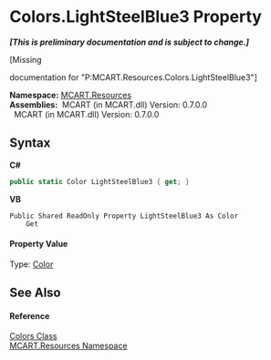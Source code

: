 # Colors.LightSteelBlue3 Property 
 _**\[This is preliminary documentation and is subject to change.\]**_

\[Missing <summary> documentation for "P:MCART.Resources.Colors.LightSteelBlue3"\]

**Namespace:**&nbsp;<a href="041b170e-5907-685d-b002-4dcd9adea31f">MCART.Resources</a><br />**Assemblies:**&nbsp;&nbsp;MCART (in MCART.dll) Version: 0.7.0.0<br />&nbsp;&nbsp;MCART (in MCART.dll) Version: 0.7.0.0<br />

## Syntax

**C#**<br />
``` C#
public static Color LightSteelBlue3 { get; }
```

**VB**<br />
``` VB
Public Shared ReadOnly Property LightSteelBlue3 As Color
	Get
```


#### Property Value
Type: <a href="b2f59482-b5b7-a7aa-b3e0-1a7c0ef43382">Color</a>

## See Also


#### Reference
<a href="2538e73d-f90f-d890-77d7-b1f90caf943f">Colors Class</a><br /><a href="041b170e-5907-685d-b002-4dcd9adea31f">MCART.Resources Namespace</a><br />